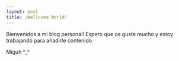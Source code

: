 ```yaml
---
layout: post
title: ¡Wellcome World!
---
```

Bienvenidos a mi blog personal!
Espero que os guste mucho y estoy trabajando para añadirle contenido

Miguh ^_^